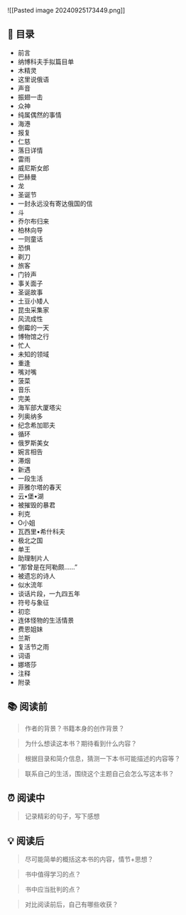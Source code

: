 ![[Pasted image 20240925173449.png]]
## 📑 目录
* 前言  
* 纳博科夫手拟篇目单  
* 木精灵  
* 这里说俄语  
* 声音  
* 振翅一击  
* 众神  
* 纯属偶然的事情  
* 海港  
* 报复  
* 仁慈 
* 落日详情  
* 雷雨  
* 威尼斯女郎  
* 巴赫曼  
* 龙  
* 圣诞节  
* 一封永远没有寄达俄国的信  
* 斗  
* 乔尔布归来  
* 柏林向导  
* 一则童话  
* 恐惧  
* 剃刀  
* 旅客  
* 门铃声
* 事关面子  
* 圣诞故事  
* 土豆小矮人  
* 昆虫采集家  
* 风流成性  
* 倒霉的一天  
* 博物馆之行  
* 忙人  
* 未知的领域  
* 重逢  
* 嘴对嘴  
* 菠菜  
* 音乐  
* 完美  
* 海军部大厦塔尖  
* 列奥纳多  
* 纪念希加耶夫  
* 循环  
* 俄罗斯美女  
* 婉言相告  
* 滞烟  
* 新遇  
* 一段生活  
* 菲雅尔塔的春天  
* 云•堡•湖  
* 被摧毁的暴君  
* 利克  
* O小姐  
* 瓦西里•希什科夫  
* 极北之国  
* 单王  
* 助理制片人  
* “那曾是在阿勒颇……”  
* 被遗忘的诗人  
* 似水流年  
* 谈话片段，一九四五年  
* 符号与象征  
* 初恋  
* 连体怪物的生活情景  
* 费恩姐妹  
* 兰斯  
* 复活节之雨  
* 词语  
* 娜塔莎  
* 注释  
* 附录
## 📚 阅读前
> 作者的背景？书籍本身的创作背景？

> 为什么想读这本书？期待看到什么内容？

> 根据目录和简介信息，猜测一下本书可能描述的内容等？

> 联系自己的生活，围绕这个主题自己会怎么写这本书？
## ⏰ 阅读中
> 记录精彩的句子，写下感想
##  💡 阅读后
> 尽可能简单的概括这本书的内容，情节+思想？

> 书中值得学习的点？

> 书中应当批判的点？

> 对比阅读前后，自己有哪些收获？ 
